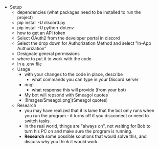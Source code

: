 - Setup
    - dependencies (what packages need to be installed to run the project)
	- pip install -U discord.py
	- pip install -U python-dotenv
    - how to get an API token
	- Select OAuth2 from the developer portal in discord
	- Select the drop down for Authorization Method and select "In-App Authorization"
	- Designate general permissions
    - where to put it to work with the code
	- In a .env file
  - Usage
    - with your changes to the code in place, describe
      - what commands you can type in your Discord server
	- ring!
      - what response this will provide (from your bot)
	- My bot will repsond with Smeagol quotes
    - ![Images/Smeagol.png](Smeagol quotes)
  - Research
    - you may have realized that it is lame that the bot only runs when you run the program - it turns off if you disconnect or need to switch tasks.
    - In the real world, things are "always on", not waiting for Bob to turn his PC on and make sure the program is running.
    - **Research** some possible solutions that would solve this, and discuss why you think it would work.
